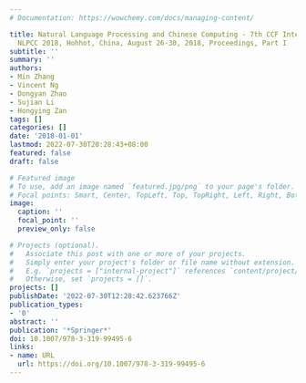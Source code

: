 ```yaml
---
# Documentation: https://wowchemy.com/docs/managing-content/

title: Natural Language Processing and Chinese Computing - 7th CCF International Conference,
  NLPCC 2018, Hohhot, China, August 26-30, 2018, Proceedings, Part I
subtitle: ''
summary: ''
authors:
- Min Zhang
- Vincent Ng
- Dongyan Zhao
- Sujian Li
- Hongying Zan
tags: []
categories: []
date: '2018-01-01'
lastmod: 2022-07-30T20:28:43+08:00
featured: false
draft: false

# Featured image
# To use, add an image named `featured.jpg/png` to your page's folder.
# Focal points: Smart, Center, TopLeft, Top, TopRight, Left, Right, BottomLeft, Bottom, BottomRight.
image:
  caption: ''
  focal_point: ''
  preview_only: false

# Projects (optional).
#   Associate this post with one or more of your projects.
#   Simply enter your project's folder or file name without extension.
#   E.g. `projects = ["internal-project"]` references `content/project/deep-learning/index.md`.
#   Otherwise, set `projects = []`.
projects: []
publishDate: '2022-07-30T12:28:42.623766Z'
publication_types:
- '0'
abstract: ''
publication: '*Springer*'
doi: 10.1007/978-3-319-99495-6
links:
- name: URL
  url: https://doi.org/10.1007/978-3-319-99495-6
---
```

